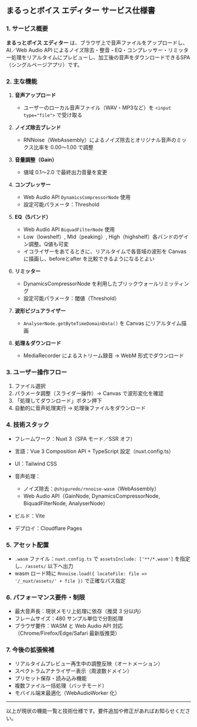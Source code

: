 ## まるっとボイス エディター サービス仕様書

### 1. サービス概要

**まるっとボイス エディター** は、ブラウザ上で音声ファイルをアップロードし、AI／Web Audio API によるノイズ除去・整音・EQ・コンプレッサー・リミッター処理をリアルタイムにプレビューし、加工後の音声をダウンロードできるSPA（シングルページアプリ）です。

### 2. 主な機能

1. **音声アップロード**

    * ユーザーのローカル音声ファイル（WAV・MP3など）を `<input type="file">` で受け取る
2. **ノイズ除去ブレンド**

    * RNNoise（WebAssembly）によるノイズ除去とオリジナル音声のミックス比率を 0.00〜1.00 で調整
3. **音量調整（Gain）**

    * 値域 0.1〜2.0 で最終出力音量を変更
4. **コンプレッサー**

    * Web Audio API `DynamicsCompressorNode` 使用
    * 設定可能パラメータ：Threshold
5. **EQ（5バンド）**

    * Web Audio API `BiquadFilterNode` 使用
    * Low（lowshelf）, Mid（peaking）, High（highshelf）各バンドのゲイン調整。Q値も可変
    * イコライザーをあてるときに、リアルタイムで各音域の波形を Canvas に描画し、beforeとafter を比較できるようになるとよい

6. **リミッター**

    * DynamicsCompressorNode を利用したブリックウォールリミッティング
    * 設定可能パラメータ：閾値（Threshold）
7. **波形ビジュアライザー**

    * `AnalyserNode.getByteTimeDomainData()` を Canvas にリアルタイム描画

8. **処理＆ダウンロード**

    * MediaRecorder によるストリーム録音 → WebM 形式でダウンロード

### 3. ユーザー操作フロー

1. ファイル選択
2. パラメータ調整（スライダー操作）→ Canvas で波形変化を確認
3. 「処理してダウンロード」ボタン押下
4. 自動的に音声処理実行 → 処理後ファイルをダウンロード

### 4. 技術スタック

* フレームワーク：Nuxt 3（SPA モード／SSR オフ）
* 言語：Vue 3 Composition API + TypeScript 設定（nuxt.config.ts）
* UI：Tailwind CSS
* 音声処理：

    * ノイズ除去：`@shiguredo/rnnoise-wasm`（WebAssembly）
    * Web Audio API（GainNode, DynamicsCompressorNode, BiquadFilterNode, AnalyserNode）
* ビルド：Vite
* デプロイ：Cloudflare Pages

### 5. アセット配置

* `.wasm` ファイル：`nuxt.config.ts` で `assetsInclude: ['**/*.wasm']` を指定し、`/assets/` 以下へ出力
* wasm ロード時に `Rnnoise.load({ locateFile: file => '/_nuxt/assets/' + file })` で正確なパス指定

### 6. パフォーマンス要件・制限

* 最大音声長：現状メモリ上処理に依存（推奨 3 分以内）
* フレームサイズ：480 サンプル単位で分割処理
* ブラウザ要件：WASM と Web Audio API 対応（Chrome/Firefox/Edge/Safari 最新版推奨）

### 7. 今後の拡張候補

* リアルタイムプレビュー再生中の調整反映（オートメーション）
* スペクトラムアナライザー表示（周波数ドメイン）
* プリセット保存・読み込み機能
* 複数ファイル一括処理（バッチモード）
* モバイル端末最適化（WebAudioWorker 化）

---

以上が現状の機能一覧と技術仕様です。要件追加や修正があればお知らせください。
